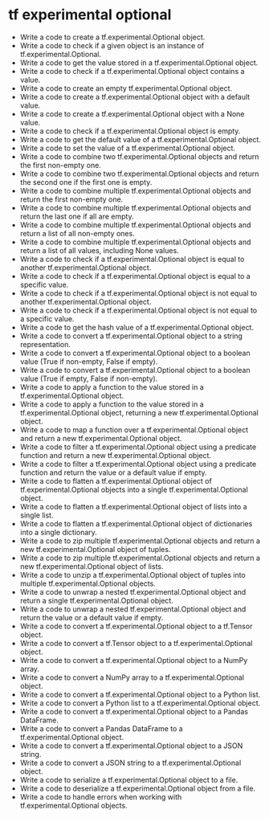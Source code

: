 # tf experimental optional

- Write a code to create a tf.experimental.Optional object.
- Write a code to check if a given object is an instance of tf.experimental.Optional.
- Write a code to get the value stored in a tf.experimental.Optional object.
- Write a code to check if a tf.experimental.Optional object contains a value.
- Write a code to create an empty tf.experimental.Optional object.
- Write a code to create a tf.experimental.Optional object with a default value.
- Write a code to create a tf.experimental.Optional object with a None value.
- Write a code to check if a tf.experimental.Optional object is empty.
- Write a code to get the default value of a tf.experimental.Optional object.
- Write a code to set the value of a tf.experimental.Optional object.
- Write a code to combine two tf.experimental.Optional objects and return the first non-empty one.
- Write a code to combine two tf.experimental.Optional objects and return the second one if the first one is empty.
- Write a code to combine multiple tf.experimental.Optional objects and return the first non-empty one.
- Write a code to combine multiple tf.experimental.Optional objects and return the last one if all are empty.
- Write a code to combine multiple tf.experimental.Optional objects and return a list of all non-empty ones.
- Write a code to combine multiple tf.experimental.Optional objects and return a list of all values, including None values.
- Write a code to check if a tf.experimental.Optional object is equal to another tf.experimental.Optional object.
- Write a code to check if a tf.experimental.Optional object is equal to a specific value.
- Write a code to check if a tf.experimental.Optional object is not equal to another tf.experimental.Optional object.
- Write a code to check if a tf.experimental.Optional object is not equal to a specific value.
- Write a code to get the hash value of a tf.experimental.Optional object.
- Write a code to convert a tf.experimental.Optional object to a string representation.
- Write a code to convert a tf.experimental.Optional object to a boolean value (True if non-empty, False if empty).
- Write a code to convert a tf.experimental.Optional object to a boolean value (True if empty, False if non-empty).
- Write a code to apply a function to the value stored in a tf.experimental.Optional object.
- Write a code to apply a function to the value stored in a tf.experimental.Optional object, returning a new tf.experimental.Optional object.
- Write a code to map a function over a tf.experimental.Optional object and return a new tf.experimental.Optional object.
- Write a code to filter a tf.experimental.Optional object using a predicate function and return a new tf.experimental.Optional object.
- Write a code to filter a tf.experimental.Optional object using a predicate function and return the value or a default value if empty.
- Write a code to flatten a tf.experimental.Optional object of tf.experimental.Optional objects into a single tf.experimental.Optional object.
- Write a code to flatten a tf.experimental.Optional object of lists into a single list.
- Write a code to flatten a tf.experimental.Optional object of dictionaries into a single dictionary.
- Write a code to zip multiple tf.experimental.Optional objects and return a new tf.experimental.Optional object of tuples.
- Write a code to zip multiple tf.experimental.Optional objects and return a new tf.experimental.Optional object of lists.
- Write a code to unzip a tf.experimental.Optional object of tuples into multiple tf.experimental.Optional objects.
- Write a code to unwrap a nested tf.experimental.Optional object and return a single tf.experimental.Optional object.
- Write a code to unwrap a nested tf.experimental.Optional object and return the value or a default value if empty.
- Write a code to convert a tf.experimental.Optional object to a tf.Tensor object.
- Write a code to convert a tf.Tensor object to a tf.experimental.Optional object.
- Write a code to convert a tf.experimental.Optional object to a NumPy array.
- Write a code to convert a NumPy array to a tf.experimental.Optional object.
- Write a code to convert a tf.experimental.Optional object to a Python list.
- Write a code to convert a Python list to a tf.experimental.Optional object.
- Write a code to convert a tf.experimental.Optional object to a Pandas DataFrame.
- Write a code to convert a Pandas DataFrame to a tf.experimental.Optional object.
- Write a code to convert a tf.experimental.Optional object to a JSON string.
- Write a code to convert a JSON string to a tf.experimental.Optional object.
- Write a code to serialize a tf.experimental.Optional object to a file.
- Write a code to deserialize a tf.experimental.Optional object from a file.
- Write a code to handle errors when working with tf.experimental.Optional objects.